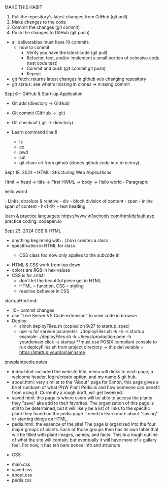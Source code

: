 MAKE THIS HABIT
1. Pull the repository's latest changes from GitHub (git pull)
2. Make changes to the code
3. Commit the changes (git commit)
4. Push the changes to GitHub (git push)

- all deliverables must have 10 commits
  - how to commit:
    - Verify you have the latest code (git pull)
    - Refactor, test, and/or implement a small portion of cohesive code (test code test)
    - Commit and push (git commit git push)
    - Repeat
- git fetch: returns latest changes in github w/o changing repository
- git status: see what's missing in clones -> missing commit
  
Sept 6 – GitHub & Start-up Application 
  - Git add (directory -> GitHub) 
  - Git commit (GitHub -> .git) 
  - Git checkout (.git -> directory) 

  - Learn command line!!! 
    - ls 
    -  cd  
    - pwd 
    - cat  
    - git clone url from github (clones github code into directory) 

Sept 18, 2024 – HTML: Structuring Web Applications 
  <html lang =”en”? 
  </html> 
  Html -> head -> title -> First HWML 
  	->  body -> Hello world 
  - Paragraph: <p> hello world</p> 
  - Links: absolute & relative 
  - div - block division of content  
  - span - inline span of content
  - h<1-9> - text heading. 
    
  learn & practice languages: https://www.w3schools.com/html/default.asp
  practice coding: codepen.io

Sept 23, 2024
CSS & HTML
- anything beginning with . (.box) creates a class
- specification in HTML for class <p class="foo">
  - CSS class foo now only applies to the subcode in <p class="foo">
- HTML & CSS work from top down
- colors are RGB in hex values
- CSS is for artist!
  - don't let the beautiful piece get in HTML
  - HTML = function, CSS = styling
  - reactive behavior in CSS

startupHtml.md:
- 10+ commit changes
- use "Live Server VS Code extension" to view code in browser
- Deploy:
  - simon deployFiles.sh (copied on 9/27 to startup_spec)
  - use -s for service parameter:
  ./deployFiles.sh -k <yourpemkey> -h <yourdomain> -s startup
  example: ./deployFiles.sh -k ~/keys/production.pem -h yourdomain.click -s startup
  **must use POSIX compliant console to run deployFiles.sh from project directory -> this deliverable = https://startup.yourdomainname

pnwplantpedia notes
- index.html: included the website title, menu with links to each page, a welcome header, login/create option, and my name & git hub.
- about.html: very similar to the "About" page for Simon, this page gives a brief rundown of what PNW Plant Pedia is and how someone can benefit from using it. Currently a rough draft, will get tweeked.
- saved.html: this page is where users will be able to access the plants they "save" aka add to their favorites. The organization of this page is still to be determined, but it will likely be a list of links to the specific plant they found on the pedia page. I need to learn more about "saving" or starring things on HTML.
- pedia.html: the essence of the site! The page is organized into the four major groups of plants. Each of those groups then has its own table that will be filled with plant images, names, and facts. This is a rough outline of what the site will contain, but eventually it will have more of a gallery feel. For now, it has teh bare bones info and structure.

+ CSS
- main.css
- saved.css
- about.css
- pedia.css